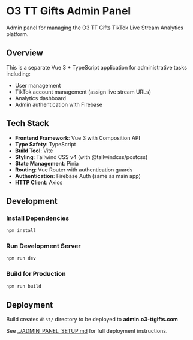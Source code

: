 # O3 TT Gifts Admin Panel

Admin panel for managing the O3 TT Gifts TikTok Live Stream Analytics platform.

## Overview

This is a separate Vue 3 + TypeScript application for administrative tasks including:
- User management
- TikTok account management (assign live stream URLs)
- Analytics dashboard
- Admin authentication with Firebase

## Tech Stack

- **Frontend Framework**: Vue 3 with Composition API
- **Type Safety**: TypeScript
- **Build Tool**: Vite
- **Styling**: Tailwind CSS v4 (with @tailwindcss/postcss)
- **State Management**: Pinia
- **Routing**: Vue Router with authentication guards
- **Authentication**: Firebase Auth (same as main app)
- **HTTP Client**: Axios

## Development

### Install Dependencies
```bash
npm install
```

### Run Development Server
```bash
npm run dev
```

### Build for Production
```bash
npm run build
```

## Deployment

Build creates `dist/` directory to be deployed to **admin.o3-ttgifts.com**

See [../ADMIN_PANEL_SETUP.md](../ADMIN_PANEL_SETUP.md) for full deployment instructions.
